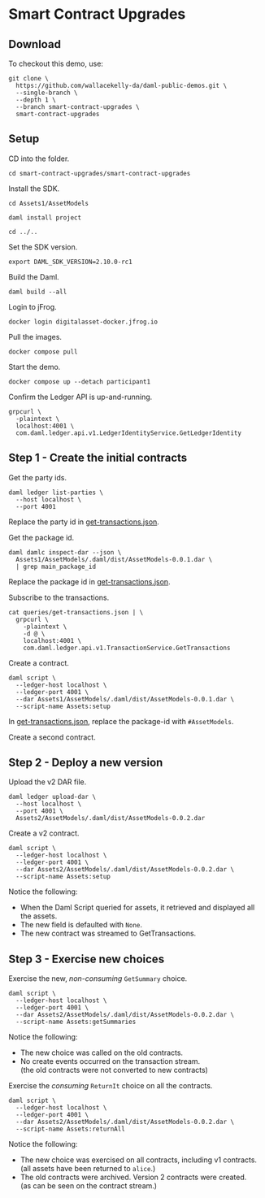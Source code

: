 # Smart Contract Upgrades

## Download

To checkout this demo, use:

```
git clone \
  https://github.com/wallacekelly-da/daml-public-demos.git \
  --single-branch \
  --depth 1 \
  --branch smart-contract-upgrades \
  smart-contract-upgrades
```

## Setup

CD into the folder.

```
cd smart-contract-upgrades/smart-contract-upgrades
```

Install the SDK.

```
cd Assets1/AssetModels

daml install project

cd ../..
```

Set the SDK version.

```
export DAML_SDK_VERSION=2.10.0-rc1
```

Build the Daml.

```
daml build --all
```

Login to jFrog.

```
docker login digitalasset-docker.jfrog.io
```

Pull the images.

```
docker compose pull
```

Start the demo.

```
docker compose up --detach participant1
```

Confirm the Ledger API is up-and-running.

```
grpcurl \
  -plaintext \
  localhost:4001 \
  com.daml.ledger.api.v1.LedgerIdentityService.GetLedgerIdentity
```

## Step 1 - Create the initial contracts

Get the party ids.

```
daml ledger list-parties \
  --host localhost \
  --port 4001
```

Replace the party id in [get-transactions.json](./queries/get-transactions.json).

Get the package id.

```
daml damlc inspect-dar --json \
  Assets1/AssetModels/.daml/dist/AssetModels-0.0.1.dar \
  | grep main_package_id
```

Replace the package id in [get-transactions.json](./queries/get-transactions.json).

Subscribe to the transactions.

```
cat queries/get-transactions.json | \
  grpcurl \
    -plaintext \
    -d @ \
    localhost:4001 \
    com.daml.ledger.api.v1.TransactionService.GetTransactions
```

Create a contract.

```
daml script \
  --ledger-host localhost \
  --ledger-port 4001 \
  --dar Assets1/AssetModels/.daml/dist/AssetModels-0.0.1.dar \
  --script-name Assets:setup
```

In [get-transactions.json](./queries/get-transactions.json), replace the package-id with `#AssetModels`.

Create a second contract.

## Step 2 - Deploy a new version

Upload the v2 DAR file.

```
daml ledger upload-dar \
  --host localhost \
  --port 4001 \
  Assets2/AssetModels/.daml/dist/AssetModels-0.0.2.dar
```

Create a v2 contract.

```
daml script \
  --ledger-host localhost \
  --ledger-port 4001 \
  --dar Assets2/AssetModels/.daml/dist/AssetModels-0.0.2.dar \
  --script-name Assets:setup
```

Notice the following:

* When the Daml Script queried for assets, it retrieved and displayed all the assets.
* The new field is defaulted with `None`.
* The new contract was streamed to GetTransactions.

## Step 3 - Exercise new choices

Exercise the new, _non-consuming_ `GetSummary` choice.

```
daml script \
  --ledger-host localhost \
  --ledger-port 4001 \
  --dar Assets2/AssetModels/.daml/dist/AssetModels-0.0.2.dar \
  --script-name Assets:getSummaries
```

Notice the following:

* The new choice was called on the old contracts.
* No create events occurred on the transaction stream.  
  (the old contracts were not converted to new contracts)

Exercise the _consuming_ `ReturnIt` choice on all the contracts.

```
daml script \
  --ledger-host localhost \
  --ledger-port 4001 \
  --dar Assets2/AssetModels/.daml/dist/AssetModels-0.0.2.dar \
  --script-name Assets:returnAll
```

Notice the following:

* The new choice was exercised on all contracts, including v1 contracts.  
  (all assets have been returned to `alice`.)
* The old contracts were archived. Version 2 contracts were created.  
  (as can be seen on the contract stream.)